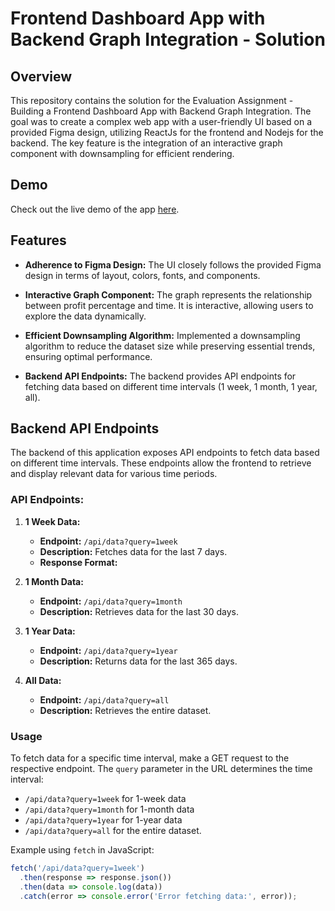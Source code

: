 # Frontend Dashboard App with Backend Graph Integration - Solution

## Overview

This repository contains the solution for the Evaluation Assignment - Building a Frontend Dashboard App with Backend Graph Integration. The goal was to create a complex web app with a user-friendly UI based on a provided Figma design, utilizing ReactJs for the frontend and Nodejs for the backend. The key feature is the integration of an interactive graph component with downsampling for efficient rendering.


## Demo

Check out the live demo of the app [here](https://65bb8371a823b21203c129e8--glistening-eclair-6ea68c.netlify.app/).

## Features

- **Adherence to Figma Design:** The UI closely follows the provided Figma design in terms of layout, colors, fonts, and components.
  
- **Interactive Graph Component:** The graph represents the relationship between profit percentage and time. It is interactive, allowing users to explore the data dynamically.

- **Efficient Downsampling Algorithm:** Implemented a downsampling algorithm to reduce the dataset size while preserving essential trends, ensuring optimal performance.

- **Backend API Endpoints:** The backend provides API endpoints for fetching data based on different time intervals (1 week, 1 month, 1 year, all).

## Backend API Endpoints

The backend of this application exposes API endpoints to fetch data based on different time intervals. These endpoints allow the frontend to retrieve and display relevant data for various time periods.

### API Endpoints:

1. **1 Week Data:**
   - **Endpoint:** `/api/data?query=1week`
   - **Description:** Fetches data for the last 7 days.
   - **Response Format:**

2. **1 Month Data:**
   - **Endpoint:** `/api/data?query=1month`
   - **Description:** Retrieves data for the last 30 days.

3. **1 Year Data:**
   - **Endpoint:** `/api/data?query=1year`
   - **Description:** Returns data for the last 365 days.
  
4. **All Data:**
   - **Endpoint:** `/api/data?query=all`
   - **Description:** Retrieves the entire dataset.

### Usage

To fetch data for a specific time interval, make a GET request to the respective endpoint. The `query` parameter in the URL determines the time interval:

- `/api/data?query=1week` for 1-week data
- `/api/data?query=1month` for 1-month data
- `/api/data?query=1year` for 1-year data
- `/api/data?query=all` for the entire dataset.

Example using `fetch` in JavaScript:

```javascript
fetch('/api/data?query=1week')
  .then(response => response.json())
  .then(data => console.log(data))
  .catch(error => console.error('Error fetching data:', error));
